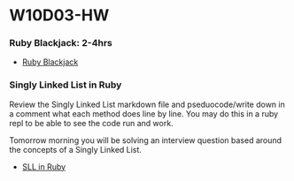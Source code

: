 # W10D03-HW

### Ruby Blackjack: 2-4hrs
- [Ruby Blackjack](./blackjack.md)

### Singly Linked List in Ruby
Review the Singly Linked List markdown file and pseduocode/write down in a comment what each method does line by line. You may do this in a ruby repl to be able to see the code run and work.

Tomorrow morning you will be solving an interview question based around the concepts of a Singly Linked List.

- [SLL in Ruby](./sll.md)
